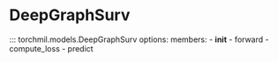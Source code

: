 # DeepGraphSurv

::: torchmil.models.DeepGraphSurv
    options:
        members:
            - __init__
            - forward
            - compute_loss
            - predict
